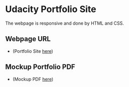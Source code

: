 # Udacity Portfolio Site

The webpage is responsive and done by HTML and CSS.

## Webpage URL 


*  (Portfolio Site [here](https://govindharaju1342.github.io/udacity.github.io/))
	
## Mockup Portfolio PDF


*  (Mockup PDF [here](https://govindharaju1342.github.io/udacity.github.io/))	